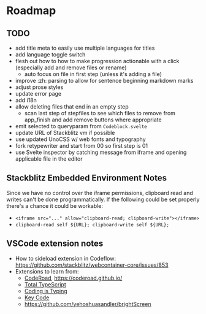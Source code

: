 # Roadmap

## TODO
- add title meta to easily use multiple languages for titles
- add language toggle switch
- flesh out how to how to make progression actionable with a click (especially add and remove files or rename)
  - auto focus on file in first step (unless it's adding a file)
- improve :zh: parsing to allow for sentence beginning markdown marks
- adjust prose styles
- update error page
- add i18n
- allow deleting files that end in an empty step
  - scan last step of stepfiles to see which files to remove from app_finish and add remove buttons where appropriate
- emit selected to queryparam from `Codeblock.svelte`
- update URL of Stackblitz vm if possible
- use updated UnoCSS w/ web fonts and typography
- fork retypewriter and start from 00 so first step is 01
- use Svelte inspector by catching message from iframe and opening applicable file in the editor

## Stackblitz Embedded Environment Notes

Since we have no control over the iframe permissions, clipboard read and writes can't be done programmatically. If the following could be set properly there's a chance it could be workable:
- `<iframe src="..." allow="clipboard-read; clipboard-write"></iframe>`
- `clipboard-read self ${URL}; clipboard-write self ${URL};`

## VSCode extension notes

- How to sideload extension in Codeflow: https://github.com/stackblitz/webcontainer-core/issues/853
- Extensions to learn from:
  - [CodeRoad](https://marketplace.visualstudio.com/items?itemName=CodeRoad.coderoad), https://coderoad.github.io/
  - [Total TypeScript](https://marketplace.visualstudio.com/items?itemName=mattpocock.ts-error-translator)
  - [Coding is Typing](https://marketplace.visualstudio.com/items?itemName=rhjiang.coding-is-typing)
  - [Key Code](https://marketplace.visualstudio.com/items?itemName=hamilton.key-code)
  - https://github.com/yehoshuasandler/brightScreen